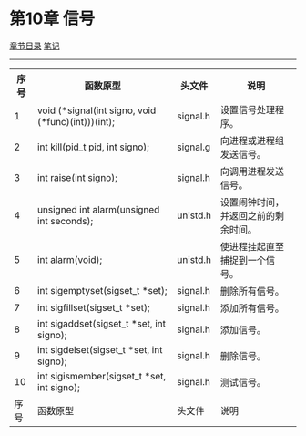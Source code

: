 <h1 id=file_func>
    第10章 信号
</h1>

[章节目录](../../README.md#title_ch10 "返回章节目录")
[笔记](notes.md "进入笔记")

---

<table>
    <tr>
        <th>序号</th><th>函数原型</th><th>头文件</th><th>说明</th>
    </tr>
    <tr>
        <td>1</td>
        <td>void (*signal(int signo, void (*func)(int)))(int);</td>
        <td>signal.h</td>
        <td>设置信号处理程序。</td>
    </tr>
    <tr>
        <td>2</td>
        <td>int kill(pid_t pid, int signo);</td>
        <td>signal.g</td>
        <td>向进程或进程组发送信号。</td>
    </tr>
    <tr>
        <td>3</td>
        <td>int raise(int signo);</td>
        <td>signal.h</td>
        <td>向调用进程发送信号。</td>
    </tr>
    <tr>
        <td>4</td>
        <td>unsigned int alarm(unsigned int seconds);</td>
        <td>unistd.h</td>
        <td>设置闹钟时间，并返回之前的剩余时间。</td>
    </tr>
    <tr>
        <td>5</td>
        <td>int alarm(void);</td>
        <td>unistd.h</td>
        <td>使进程挂起直至捕捉到一个信号。</td>
    </tr>
    <tr>
        <td>6</td>
        <td>int sigemptyset(sigset_t *set);</td>
        <td>signal.h</td>
        <td>删除所有信号。</td>
    </tr>
    <tr>
        <td>7</td>
        <td>int sigfillset(sigset_t *set);</td>
        <td>signal.h</td>
        <td>添加所有信号。</td>
    </tr>
    <tr>
        <td>8</td>
        <td>int sigaddset(sigset_t *set, int signo);</td>
        <td>signal.h</td>
        <td>添加信号。</td>
    </tr>
    <tr>
        <td>9</td>
        <td>int sigdelset(sigset_t *set, int signo);</td>
        <td>signal.h</td>
        <td>删除信号。</td>
    </tr>
    <tr>
        <td>10</td>
        <td>int sigismember(sigset_t *set, int signo);</td>
        <td>signal.h</td>
        <td>测试信号。</td>
    </tr>
    <tr>
        <td>序号</td>
        <td>函数原型</td>
        <td>头文件</td>
        <td>说明</td>
    </tr>
</table>

